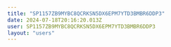 ```yaml
---
title: "SP1157ZB9MYBC8QCRKSN5DX6EPM7YTD3BMBR6DDP3"
date: 2024-07-18T20:16:20.013Z
user: SP1157ZB9MYBC8QCRKSN5DX6EPM7YTD3BMBR6DDP3
layout: "users"
---
```

    